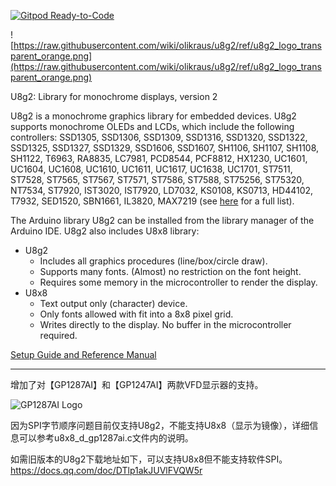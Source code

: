 [![Gitpod Ready-to-Code](https://img.shields.io/badge/Gitpod-Ready--to--Code-blue?logo=gitpod)](https://gitpod.io/#https://github.com/olikraus/u8g2) 

![https://raw.githubusercontent.com/wiki/olikraus/u8g2/ref/u8g2_logo_transparent_orange.png](https://raw.githubusercontent.com/wiki/olikraus/u8g2/ref/u8g2_logo_transparent_orange.png) 


U8g2: Library for monochrome displays, version 2

U8g2 is a monochrome graphics library for embedded devices. 
U8g2 supports monochrome OLEDs and LCDs, which include the following controllers:
SSD1305, SSD1306, SSD1309, SSD1316, SSD1320, SSD1322, SSD1325, SSD1327, 
SSD1329, SSD1606, SSD1607, SH1106, SH1107, SH1108, SH1122, T6963, RA8835, LC7981, 
PCD8544, PCF8812, HX1230, UC1601, UC1604, UC1608, UC1610, UC1611, UC1617, 
UC1638, UC1701, ST7511, ST7528, ST7565, ST7567, ST7571, ST7586, ST7588, ST75256, 
ST75320, NT7534, ST7920, IST3020, IST7920, LD7032, KS0108, KS0713, HD44102, T7932, 
SED1520, SBN1661, IL3820, MAX7219
(see [here](https://github.com/olikraus/u8g2/wiki/u8g2setupcpp) for a full list).

The Arduino library U8g2 can be installed from the library manager of the Arduino IDE. U8g2 also includes U8x8 library:
 * U8g2
   * Includes all graphics procedures (line/box/circle draw).
   * Supports many fonts. (Almost) no restriction on the font height.
   * Requires some memory in the microcontroller to render the display.
 * U8x8
   * Text output only (character) device.
   * Only fonts allowed with fit into a 8x8 pixel grid.
   * Writes directly to the display. No buffer in the microcontroller required.

[Setup Guide and Reference Manual](https://github.com/olikraus/u8g2/wiki)

---

增加了对【GP1287AI】和【GP1247AI】两款VFD显示器的支持。

![GP1287AI Logo](https://github.com/izilzty/u8g2/raw/master/doc/gp1287ai_u8g2_logo.png) 

因为SPI字节顺序问题目前仅支持U8g2，不能支持U8x8（显示为镜像），详细信息可以参考u8x8_d_gp1287ai.c文件内的说明。

如需旧版本的U8g2下载地址如下，可以支持U8x8但不能支持软件SPI。https://docs.qq.com/doc/DTlp1akJUVlFVQW5r
